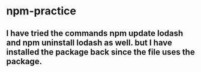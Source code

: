 # npm-practice

## I have tried the commands npm update lodash and npm uninstall lodash as well. but I have installed the package back since the file uses the package.
